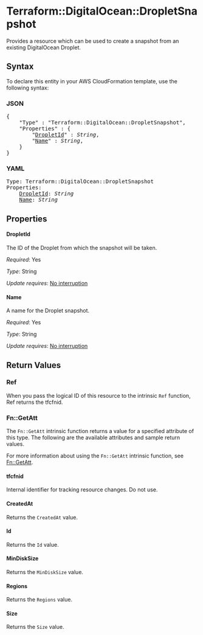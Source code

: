 # Terraform::DigitalOcean::DropletSnapshot

Provides a resource which can be used to create a snapshot from an existing DigitalOcean Droplet.

## Syntax

To declare this entity in your AWS CloudFormation template, use the following syntax:

### JSON

<pre>
{
    "Type" : "Terraform::DigitalOcean::DropletSnapshot",
    "Properties" : {
        "<a href="#dropletid" title="DropletId">DropletId</a>" : <i>String</i>,
        "<a href="#name" title="Name">Name</a>" : <i>String</i>,
    }
}
</pre>

### YAML

<pre>
Type: Terraform::DigitalOcean::DropletSnapshot
Properties:
    <a href="#dropletid" title="DropletId">DropletId</a>: <i>String</i>
    <a href="#name" title="Name">Name</a>: <i>String</i>
</pre>

## Properties

#### DropletId

The ID of the Droplet from which the snapshot will be taken.

_Required_: Yes

_Type_: String

_Update requires_: [No interruption](https://docs.aws.amazon.com/AWSCloudFormation/latest/UserGuide/using-cfn-updating-stacks-update-behaviors.html#update-no-interrupt)

#### Name

A name for the Droplet snapshot.

_Required_: Yes

_Type_: String

_Update requires_: [No interruption](https://docs.aws.amazon.com/AWSCloudFormation/latest/UserGuide/using-cfn-updating-stacks-update-behaviors.html#update-no-interrupt)

## Return Values

### Ref

When you pass the logical ID of this resource to the intrinsic `Ref` function, Ref returns the tfcfnid.

### Fn::GetAtt

The `Fn::GetAtt` intrinsic function returns a value for a specified attribute of this type. The following are the available attributes and sample return values.

For more information about using the `Fn::GetAtt` intrinsic function, see [Fn::GetAtt](https://docs.aws.amazon.com/AWSCloudFormation/latest/UserGuide/intrinsic-function-reference-getatt.html).

#### tfcfnid

Internal identifier for tracking resource changes. Do not use.

#### CreatedAt

Returns the <code>CreatedAt</code> value.

#### Id

Returns the <code>Id</code> value.

#### MinDiskSize

Returns the <code>MinDiskSize</code> value.

#### Regions

Returns the <code>Regions</code> value.

#### Size

Returns the <code>Size</code> value.

